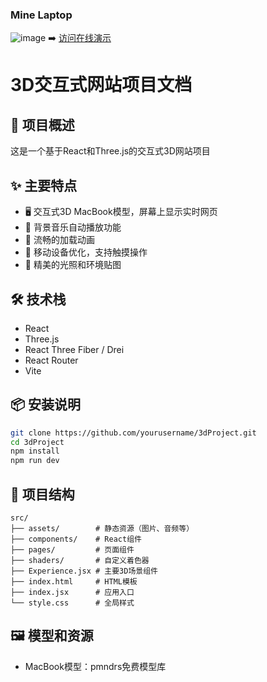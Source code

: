 ### Mine Laptop
![image](https://github.com/user-attachments/assets/d94997bf-f6b4-47d8-b2ad-569c16fb8cdb)
➡️ [访问在线演示](https://3dcool.netlify.app/)
# 3D交互式网站项目文档

## 📖 项目概述
这是一个基于React和Three.js的交互式3D网站项目

## ✨ 主要特点
- 🖥️ 交互式3D MacBook模型，屏幕上显示实时网页
- 🎵 背景音乐自动播放功能
- 🔄 流畅的加载动画
- 📱 移动设备优化，支持触摸操作
- 🎨 精美的光照和环境贴图

## 🛠️ 技术栈
- React
- Three.js
- React Three Fiber / Drei
- React Router
- Vite

## 📦 安装说明
```bash
git clone https://github.com/yourusername/3dProject.git
cd 3dProject
npm install
npm run dev
```

## 📁 项目结构
```plaintext
src/
├── assets/        # 静态资源（图片、音频等）
├── components/    # React组件
├── pages/         # 页面组件
├── shaders/       # 自定义着色器
├── Experience.jsx # 主要3D场景组件
├── index.html     # HTML模板
├── index.jsx      # 应用入口
└── style.css      # 全局样式
```
## 🖼️ 模型和资源
- MacBook模型：pmndrs免费模型库
